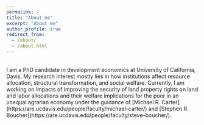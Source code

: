 ```yaml
---
permalink: /
title: "About me"
excerpt: "About me"
author_profile: true
redirect_from: 
  - /about/
  - /about.html
---
```


<br>
I am a PhD candidate in development economics at University of California, Davis. My research interest mostly lies in how institutions affect resource allocation, structural transformation, and social welfare. Currently, I am working on impacts of improving the security of land property rights on land and labor allocations and their welfare implications for the poor in an unequal agrarian economy under the guidance of [Michael R. Carter](https://are.ucdavis.edu/people/faculty/michael-carter/) and [Stephen R. Boucher](https://are.ucdavis.edu/people/faculty/steve-boucher/).
<br>
<br>
